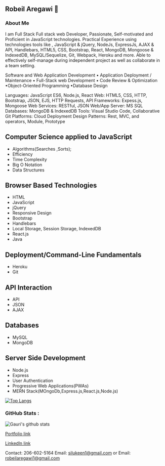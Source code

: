 ## Robeil Aregawi 👋

### About Me

I am Full Stack Full stack web Developer, Passionate, Self-motivated and Proficient in JavaScript technologies. Practical Experience using technologies tools like , JavaScript & jQuery, NodeJs, ExpressJs, AJAX & API, Handlebars, HTML5, CSS, Bootstrap, React, MongoDB, Mongoose & IndexedDB, MySQL/Sequelize, Git, Webpack, Heroku and more. Able to effectively self-manage during independent project as well as collaborate in a team setting.

Software and Web Application Development • Application Deployment / Maintenance • Full-Stack web Development • Code Review & Optimization  •Object-Oriented Programming •Database Design

Languages: JavaScript ES6, Node.js, React
Web: HTML5, CSS, HTTP, Bootstrap, JSON, EJS, HTTP Requests, API 
Frameworks: Expess.js, Mongoose
Web Services: RESTful, JSON
Web/App Server: MS SQL
Databases: MongoDB & IndexedDB
Tools: Visual Studio Code, Collaborative Git
Platforms: Cloud Deployment
Design Patterns: Rest, MVC, and operators, Module, Prototype

## Computer Science applied to JavaScript 
  *  Algorithms(Searches ,Sorts);
  *  Efficiency
  *  Time Complexity
  *  Big O Notation
  *  Data Structures
## Browser Based Technologies
  * HTML
  * JavaScript
  * jQuery
  * Responsive Design
  * Bootstrap
  * Handlebars
  * Local Storage, Session Storage, IndexedDB
  * React.js
  * Java
## Deployment/Command-Line Fundamentals
  * Heroku
  * Git
## API Interaction
* API
* JSON
* AJAX
## Databases
  * MySQL
  * MongoDB
## Server Side Development
  * Node.js
  * Express
  * User Authentication
  * Progressive Web Applications(PWAs)
  * MERN Stack(MOngoDb,Express.js,React.js,Node.js)



[![Top Langs](https://github-readme-stats.vercel.app/api/top-langs/?username=Robeil&layout=compact)](https://github.com/Robeil/github-readme-stats)

### GitHub Stats :

![Gauri's github stats](https://github-readme-stats.vercel.app/api?username=Robeil&show_icons=true&theme=gruvbox)

[Portfolio link](https://robeil.github.io/portfolio-/)

[Linkedln link](https://www.linkedin.com/in/robeil-aregawi-002aa91a6)

Contact: 206-602-5164 
Email: silukeen1@gmail.com 
or
Email: robeilaregawi1@gmail.com


